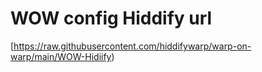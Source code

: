 # WOW config Hiddify url
[https://raw.githubusercontent.com/hiddifywarp/warp-on-warp/main/WOW-Hidiify)

